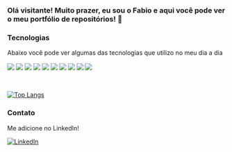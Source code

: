 ### Olá visitante! Muito prazer, eu sou o Fabio e aqui você pode ver o meu portfólio de repositórios! 💾

### Tecnologias

Abaixo você pode ver algumas das tecnologias que utilizo no meu dia a dia

<div style="display: inline_block">
  <img align="center"src="https://img.shields.io/badge/PHP-7A86B8?style=for-the-badge&logo=php&logoColor=white">
  <img align="center"src="https://img.shields.io/badge/Python-1F4462?style=for-the-badge&logo=python&logoColor=white">
  <img align="center"src="https://img.shields.io/badge/Oracle-C74634?style=for-the-badge&logo=oracle&logoColor=white">
  <img align="center"src="https://img.shields.io/badge/MySQL-479CAE?style=for-the-badge&logo=mysql&logoColor=white">
  <img align="center"src="https://img.shields.io/badge/PostgreSQL-336791?style=for-the-badge&logo=postgresql&logoColor=white">
  <img align="center" src="https://img.shields.io/badge/HTML-E54C21?style=for-the-badge&logo=html5&logoColor=white">
  <img align="center" src="https://img.shields.io/badge/CSS-214CE5?&style=for-the-badge&logo=css3&logoColor=white">
  <img align="center" src="https://img.shields.io/badge/JavaScript-FA9C28?style=for-the-badge&logo=javascript&logoColor=white">
  <img align="center" src="https://img.shields.io/badge/DigitalOcean-0069FF?style=for-the-badge&logo=digitalocean&logoColor=white">
  <img align="center" src="https://img.shields.io/badge/Amazon_AWS-FF9900?style=for-the-badge&logo=amazonaws&logoColor=white">
</div>
<br />
<br />

[![Top Langs](https://github-readme-stats.vercel.app/api/top-langs/?username=wdvlpr)](https://github.com/wdvlpr/github-readme-stats)

### Contato

Me adicione no LinkedIn!

[![LinkedIn](https://img.shields.io/badge/LinkedIn-0077B5?style=for-the-badge&logo=linkedin&logoColor=white)](https://www.linkedin.com/in/fabio-camara/)
